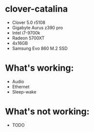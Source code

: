 # clover-catalina
* Clover 5.0 r5108
* Gigabyte Aurus z390 pro 
* Intel i7-9700k
* Radeon 5700XT
* 4x16GB 
* Samsung Evo 860 M.2 SSD

# What's working:
* Audio
* Ethernet
* Sleep-wake

# What's not working:
* TODO

